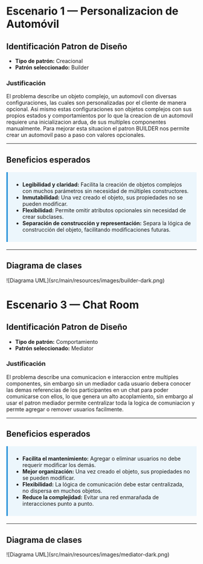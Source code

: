 # Escenario 1 — Personalizacion de Automóvil 

<h2>Identificación Patron de Diseño</h2>

<ul>
  <li><b>Tipo de patrón:</b> Creacional</li>
  <li><b>Patrón seleccionado:</b> Builder</li>
</ul>

<h3>Justificación</h3>

<p>
El problema describe un objeto complejo, un automovil con diversas configuraciones, las cuales son personalizadas por el cliente de manera opcional.
Asi mismo estas configuraciones son objetos complejos con sus propios estados y comportamientos por lo que la creacion de un automovil requiere una inicializacion ardua,
de sus multiples componentes manualmente. Para mejorar esta situacion el patron BUILDER nos permite crear un automovil paso a paso con valores opcionales.
</p>

---

<h2>Beneficios esperados</h2>

<div style="border-left:4px solid #3498db; padding:10px 15px; background:#ecf6fc; margin:20px 0;">
  <ul>
    <li><b>Legibilidad y claridad:</b> Facilita la creación de objetos complejos con muchos parámetros sin necesidad de múltiples constructores.</li>
    <li><b>Inmutabilidad:</b> Una vez creado el objeto, sus propiedades no se pueden modificar.</li>
    <li><b>Flexibilidad:</b> Permite omitir atributos opcionales sin necesidad de crear subclases.</li>
    <li><b>Separación de construcción y representación:</b> Separa la lógica de construcción del objeto, facilitando modificaciones futuras.</li>
  </ul>
</div>

---

<h2>Diagrama de clases </h2>
![Diagrama UML](src/main/resources/images/builder-dark.png)

# Escenario 3 — Chat Room

<h2>Identificación Patron de Diseño</h2>

<ul>
  <li><b>Tipo de patrón:</b> Comportamiento</li>
  <li><b>Patrón seleccionado:</b> Mediator</li>
</ul>

<h3>Justificación</h3>

<p>
El problema describe una comunicacion e interaccion entre multiples componentes, sin embargo sin un mediador cada usuario debera conocer las demas referencias de los participantes en un chat para poder
comunicarse con ellos, lo que genera un alto acoplamiento, sin embargo al usar el patron mediador permite centralizar toda la logica de comuniacion y permte agregar o remover usuarios facilmente.
</p>

---

<h2>Beneficios esperados</h2>

<div style="border-left:4px solid #3498db; padding:10px 15px; background:#ecf6fc; margin:20px 0;">
  <ul>
    <li><b>Facilita el mantenimiento:</b> Agregar o eliminar usuarios no debe requerir modificar los demás.</li>
    <li><b>Mejor organización:</b> Una vez creado el objeto, sus propiedades no se pueden modificar.</li>
    <li><b>Flexibilidad:</b> La lógica de comunicación debe estar centralizada, no dispersa en muchos objetos.</li>
    <li><b>Reduce la complejidad:</b> Evitar una red enmarañada de interacciones punto a punto.</li>
  </ul>
</div>

---

<h2>Diagrama de clases </h2>
![Diagrama UML](src/main/resources/images/mediator-dark.png)
